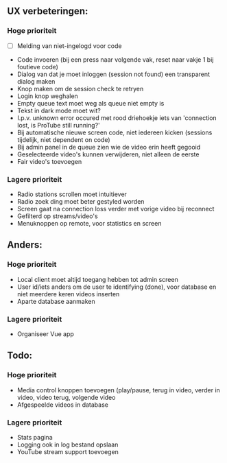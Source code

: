## UX verbeteringen:
### Hoge prioriteit
- [ ] Melding van niet-ingelogd voor code
* Code invoeren (bij een press naar volgende vak, reset naar vakje 1 bij foutieve code)
* Dialog van dat je moet inloggen (session not found) een transparent dialog maken
* Knop maken om de session check te retryen
* Login knop weghalen
* Empty queue text moet weg als queue niet empty is
* Tekst in dark mode moet wit?
* I.p.v. unknown error occured met rood driehoekje iets van 'connection lost, is ProTube still running?'
* Bij automatische nieuwe screen code, niet iedereen kicken (sessions tijdelijk, niet dependent on code)
* Bij admin panel in de queue zien wie de video erin heeft gegooid
* Geselecteerde video's kunnen verwijderen, niet alleen de eerste
* Fair video's toevoegen
### Lagere prioriteit
- Radio stations scrollen moet intuitiever
- Radio zoek ding moet beter gestyled worden
- Screen gaat na connection loss verder met vorige video bij reconnect
- Gefilterd op streams/video's
- Menuknoppen op remote, voor statistics en screen

## Anders:
### Hoge prioriteit
* Local client moet altijd toegang hebben tot admin screen
* User id/iets anders om de user te identifying (done), voor database en niet meerdere keren videos inserten
* Aparte database aanmaken
### Lagere prioriteit
- Organiseer Vue app

## Todo:
### Hoge prioriteit
* Media control knoppen toevoegen (play/pause, terug in video, verder in video, video terug, volgende video
* Afgespeelde videos in database
### Lagere prioriteit
- Stats pagina
- Logging ook in log bestand opslaan
- YouTube stream support toevoegen
